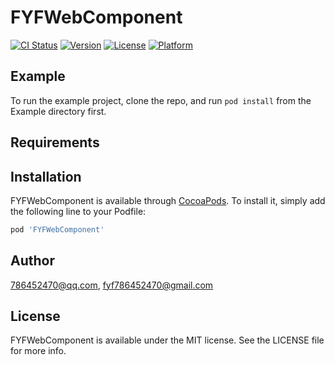# FYFWebComponent

[![CI Status](https://img.shields.io/travis/786452470@qq.com/FYFWebComponent.svg?style=flat)](https://travis-ci.org/786452470@qq.com/FYFWebComponent)
[![Version](https://img.shields.io/cocoapods/v/FYFWebComponent.svg?style=flat)](https://cocoapods.org/pods/FYFWebComponent)
[![License](https://img.shields.io/cocoapods/l/FYFWebComponent.svg?style=flat)](https://cocoapods.org/pods/FYFWebComponent)
[![Platform](https://img.shields.io/cocoapods/p/FYFWebComponent.svg?style=flat)](https://cocoapods.org/pods/FYFWebComponent)

## Example

To run the example project, clone the repo, and run `pod install` from the Example directory first.

## Requirements

## Installation

FYFWebComponent is available through [CocoaPods](https://cocoapods.org). To install
it, simply add the following line to your Podfile:

```ruby
pod 'FYFWebComponent'
```

## Author

786452470@qq.com, fyf786452470@gmail.com

## License

FYFWebComponent is available under the MIT license. See the LICENSE file for more info.
